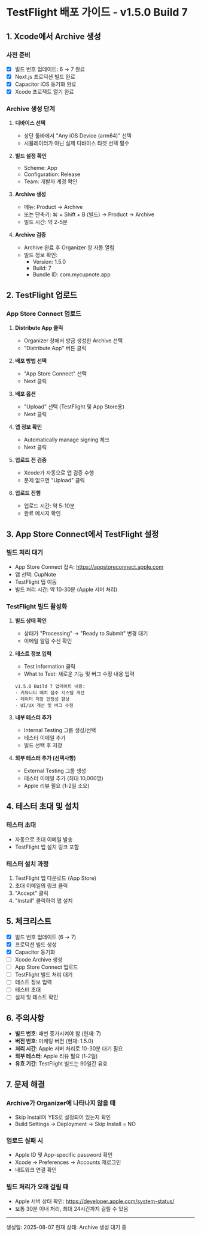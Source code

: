 # TestFlight 배포 가이드 - v1.5.0 Build 7

## 1. Xcode에서 Archive 생성

### 사전 준비
- [x] 빌드 번호 업데이트: 6 → 7 완료
- [x] Next.js 프로덕션 빌드 완료
- [x] Capacitor iOS 동기화 완료
- [x] Xcode 프로젝트 열기 완료

### Archive 생성 단계

1. **디바이스 선택**
   - 상단 툴바에서 "Any iOS Device (arm64)" 선택
   - 시뮬레이터가 아닌 실제 디바이스 타겟 선택 필수

2. **빌드 설정 확인**
   - Scheme: App
   - Configuration: Release
   - Team: 개발자 계정 확인

3. **Archive 생성**
   - 메뉴: Product → Archive
   - 또는 단축키: ⌘ + Shift + B (빌드) → Product → Archive
   - 빌드 시간: 약 2-5분

4. **Archive 검증**
   - Archive 완료 후 Organizer 창 자동 열림
   - 빌드 정보 확인:
     - Version: 1.5.0
     - Build: 7
     - Bundle ID: com.mycupnote.app

## 2. TestFlight 업로드

### App Store Connect 업로드

1. **Distribute App 클릭**
   - Organizer 창에서 방금 생성한 Archive 선택
   - "Distribute App" 버튼 클릭

2. **배포 방법 선택**
   - "App Store Connect" 선택
   - Next 클릭

3. **배포 옵션**
   - "Upload" 선택 (TestFlight 및 App Store용)
   - Next 클릭

4. **앱 정보 확인**
   - Automatically manage signing 체크
   - Next 클릭

5. **업로드 전 검증**
   - Xcode가 자동으로 앱 검증 수행
   - 문제 없으면 "Upload" 클릭

6. **업로드 진행**
   - 업로드 시간: 약 5-10분
   - 완료 메시지 확인

## 3. App Store Connect에서 TestFlight 설정

### 빌드 처리 대기
- App Store Connect 접속: https://appstoreconnect.apple.com
- 앱 선택: CupNote
- TestFlight 탭 이동
- 빌드 처리 시간: 약 10-30분 (Apple 서버 처리)

### TestFlight 빌드 활성화

1. **빌드 상태 확인**
   - 상태가 "Processing" → "Ready to Submit" 변경 대기
   - 이메일 알림 수신 확인

2. **테스트 정보 입력**
   - Test Information 클릭
   - What to Test: 새로운 기능 및 버그 수정 내용 입력
   ```
   v1.5.0 Build 7 업데이트 내용:
   - 커뮤니티 매치 점수 시스템 개선
   - 데이터 저장 안정성 향상
   - UI/UX 개선 및 버그 수정
   ```

3. **내부 테스터 추가**
   - Internal Testing 그룹 생성/선택
   - 테스터 이메일 추가
   - 빌드 선택 후 저장

4. **외부 테스터 추가 (선택사항)**
   - External Testing 그룹 생성
   - 테스터 이메일 추가 (최대 10,000명)
   - Apple 리뷰 필요 (1-2일 소요)

## 4. 테스터 초대 및 설치

### 테스터 초대
- 자동으로 초대 이메일 발송
- TestFlight 앱 설치 링크 포함

### 테스터 설치 과정
1. TestFlight 앱 다운로드 (App Store)
2. 초대 이메일의 링크 클릭
3. "Accept" 클릭
4. "Install" 클릭하여 앱 설치

## 5. 체크리스트

- [x] 빌드 번호 업데이트 (6 → 7)
- [x] 프로덕션 빌드 생성
- [x] Capacitor 동기화
- [ ] Xcode Archive 생성
- [ ] App Store Connect 업로드
- [ ] TestFlight 빌드 처리 대기
- [ ] 테스트 정보 입력
- [ ] 테스터 초대
- [ ] 설치 및 테스트 확인

## 6. 주의사항

- **빌드 번호**: 매번 증가시켜야 함 (현재: 7)
- **버전 번호**: 마케팅 버전 (현재: 1.5.0)
- **처리 시간**: Apple 서버 처리로 10-30분 대기 필요
- **외부 테스터**: Apple 리뷰 필요 (1-2일)
- **유효 기간**: TestFlight 빌드는 90일간 유효

## 7. 문제 해결

### Archive가 Organizer에 나타나지 않을 때
- Skip Install이 YES로 설정되어 있는지 확인
- Build Settings → Deployment → Skip Install = NO

### 업로드 실패 시
- Apple ID 및 App-specific password 확인
- Xcode → Preferences → Accounts 재로그인
- 네트워크 연결 확인

### 빌드 처리가 오래 걸릴 때
- Apple 서버 상태 확인: https://developer.apple.com/system-status/
- 보통 30분 이내 처리, 최대 24시간까지 걸릴 수 있음

---

생성일: 2025-08-07
현재 상태: Archive 생성 대기 중